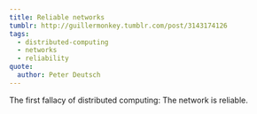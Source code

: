 ```yaml
---
title: Reliable networks
tumblr: http://guillermonkey.tumblr.com/post/3143174126
tags:
  - distributed-computing
  - networks
  - reliability
quote:
  author: Peter Deutsch
---
```


The first fallacy of distributed computing: The network is reliable.

